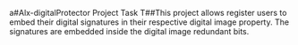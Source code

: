  a#Alx-digitalProtector Project Task
 T##This project allows register users to embed their digital signatures in their respective digital image property. The signatures are embedded inside the digital image redundant bits. 
